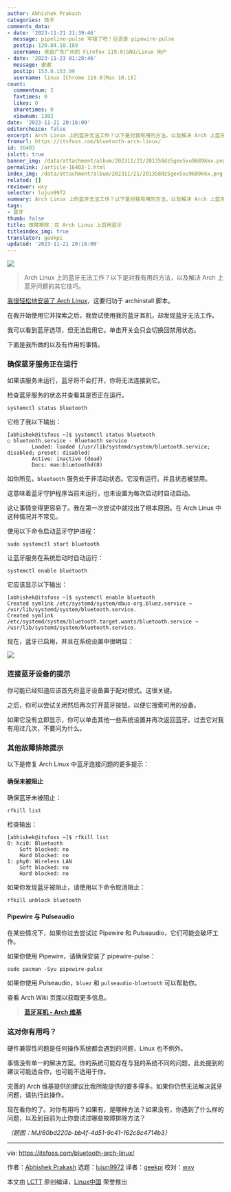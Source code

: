 ```yaml
---
author: Abhishek Prakash
categories: 技术
comments_data:
- date: '2023-11-21 21:39:46'
  message: pipeline-pulse 写错了吧！应该是 pipewire-pulse
  postip: 120.84.10.189
  username: 来自广东广州的 Firefox 119.0|GNU/Linux 用户
- date: '2023-11-23 01:28:46'
  message: 谢谢
  postip: 153.0.153.99
  username: linux [Chrome 119.0|Mac 10.15]
count:
  commentnum: 2
  favtimes: 0
  likes: 0
  sharetimes: 0
  viewnum: 1382
date: '2023-11-21 20:16:00'
editorchoice: false
excerpt: Arch Linux 上的蓝牙无法工作？以下是对我有用的方法，以及解决 Arch 上蓝牙问题的其它技巧。
fromurl: https://itsfoss.com/bluetooth-arch-linux/
id: 16403
islctt: true
banner_img: /data/attachment/album/202311/21/201358dz5gex5xu9689kkx.png
permalink: /article-16403-1.html
index_img: /data/attachment/album/202311/21/201358dz5gex5xu9689kkx.png.thumb.jpg
related: []
reviewer: wxy
selector: lujun9972
summary: Arch Linux 上的蓝牙无法工作？以下是对我有用的方法，以及解决 Arch 上蓝牙问题的其它技巧。
tags:
- 蓝牙
thumb: false
title: 故障排除：在 Arch Linux 上启用蓝牙
titleindex_img: true
translator: geekpi
updated: '2023-11-21 20:16:00'
---
```


![](/data/attachment/album/202311/21/201358dz5gex5xu9689kkx.png)



> 
> Arch Linux 上的蓝牙无法工作？以下是对我有用的方法，以及解决 Arch 上蓝牙问题的其它技巧。
> 
> 
> 


[我很轻松地安装了 Arch Linux](https://www.youtube.com/watch?v=WksxVLrALhg)，这要归功于 archinstall 脚本。


在我开始使用它并探索之后，我尝试使用我的蓝牙耳机，却发现蓝牙无法工作。


我可以看到蓝牙选项，但无法启用它。单击开关会只会切换回禁用状态。


下面是我所做的以及有作用的事情。


### 确保蓝牙服务正在运行


如果该服务未运行，蓝牙将不会打开，你将无法连接到它。


检查蓝牙服务的状态并查看其是否正在运行。



```
systemctl status bluetooth

```

它给了我以下输出：



```
[abhishek@itsfoss ~]$ systemctl status bluetooth
○ bluetooth.service - Bluetooth service
        Loaded: loaded (/usr/lib/systemd/system/bluetooth.service; disabled; preset: disabled)
        Active: inactive (dead)
        Docs: man:bluetoothd(8)

```

如你所见，`bluetooth` 服务处于非活动状态。它没有运行。并且状态被禁用。


这意味着蓝牙守护程序当前未运行，也未设置为每次启动时自动启动。


这让事情变得更容易了。我在第一次尝试中就找出了根本原因。在 Arch Linux 中这种情况并不常见。


使用以下命令启动蓝牙守护进程：



```
sudo systemctl start bluetooth

```

让蓝牙服务在系统启动时自动运行：



```
systemctl enable bluetooth

```

它应该显示以下输出：



```
[abhishek@itsfoss ~]$ systemctl enable bluetooth
Created symlink /etc/systemd/system/dbus-org.bluez.service → /usr/lib/systemd/system/bluetooth.service.
Created symlink /etc/systemd/system/bluetooth.target.wants/bluetooth.service → /usr/lib/systemd/system/bluetooth.service.

```

现在，蓝牙已启用，并且在系统设置中很明显：


![](/data/attachment/album/202311/21/201614u6bobweblwb7brlz.png)


### 连接蓝牙设备的提示


你可能已经知道应该首先将蓝牙设备置于配对模式。这很关键。


之后，你可以尝试关闭然后再次打开蓝牙按钮，以便它搜索可用的设备。


如果它没有立即显示，你可以单击其他一些系统设置并再次返回蓝牙。过去它对我有用过几次，不要问为什么。


### 其他故障排除提示


以下是修复 Arch Linux 中蓝牙连接问题的更多提示：


#### 确保未被阻止


确保蓝牙未被阻止：



```
rfkill list

```

检查输出：



```
[abhishek@itsfoss ~]$ rfkill list
0: hci0: Bluetooth
    Soft blocked: no
    Hard blocked: no
1: phy0: Wireless LAN
    Soft blocked: no
    Hard blocked: no

```

如果你发现蓝牙被阻止，请使用以下命令取消阻止：



```
rfkill unblock bluetooth

```

#### Pipewire 与 Pulseaudio


在某些情况下，如果你过去尝试过 Pipewire 和 Pulseaudio，它们可能会破坏工作。


如果你使用 Pipewire，请确保安装了 pipewire-pulse：



```
sudo pacman -Syu pipewire-pulse

```

如果你使用 Pulseaudio，`bluez` 和 `pulseaudio-bluetooth` 可以帮助你。


查看 Arch Wiki 页面以获取更多信息。



> 
> **[蓝牙耳机 - Arch 维基](https://wiki.archlinux.org/favicon.ico)**
> 
> 
> 


### 这对你有用吗？


硬件兼容性问题是任何操作系统都会遇到的问题，Linux 也不例外。


事情没有单一的解决方案。你的系统可能存在与我的系统不同的问题，此处提到的建议可能适合你，也可能不适用于你。


完善的 Arch 维基提供的建议比我所能提供的要多得多。如果你仍然无法解决蓝牙问题，请执行此操作。


现在看你的了。对你有用吗？如果有，是哪种方法？如果没有，你遇到了什么样的问题，以及到目前为止你尝试过哪些故障排除方法？


*（题图：MJ/60bd220b-bb4f-4d51-9c41-162c8c4714b3）*




---


via: <https://itsfoss.com/bluetooth-arch-linux/>


作者：[Abhishek Prakash](https://itsfoss.com/author/abhishek/) 选题：[lujun9972](https://github.com/lujun9972) 译者：[geekpi](https://github.com/geekpi) 校对：[wxy](https://github.com/wxy)


本文由 [LCTT](https://github.com/LCTT/TranslateProject) 原创编译，[Linux中国](https://linux.cn/) 荣誉推出